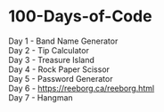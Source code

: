 # 100-Days-of-Code

Day 1 - Band Name Generator\
Day 2 - Tip Calculator\
Day 3 - Treasure Island\
Day 4 - Rock Paper Scissor\
Day 5 - Password Generator\
Day 6 - https://reeborg.ca/reeborg.html \
Day 7 - Hangman
